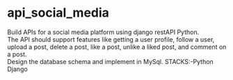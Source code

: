 # api_social_media
Build APIs for a social media platform using django restAPI Python.<br>
The API should support features like getting a user profile, follow a user, upload a post, delete a post, like a post, unlike a liked post, and comment on a post.<br>
Design the database schema and implement in MySql.
STACKS:-Python Django
